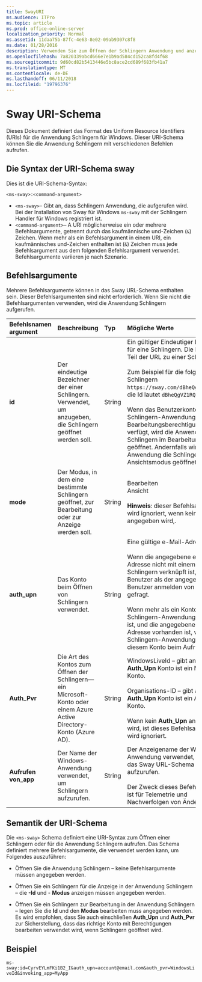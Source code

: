 ```yaml
---
title: SwayURI
ms.audience: ITPro
ms.topic: article
ms.prod: office-online-server
localization_priority: Normal
ms.assetid: 11daa75b-87fc-4e63-8e02-09ab9307c8f8
ms.date: 01/28/2016
description: Verwenden Sie zum Öffnen der Schlingern Anwendung und anzeigen oder bearbeiten eine Schlingern das Sway URI-Schema.
ms.openlocfilehash: 7a820339abcd666e7e1b9ad584cd152ca8fd4f68
ms.sourcegitcommit: 9d60cd82b5413446e5bc8ace2cd689f683fb41a7
ms.translationtype: MT
ms.contentlocale: de-DE
ms.lasthandoff: 06/11/2018
ms.locfileid: "19796376"
---
```

# <a name="sway-uri-scheme"></a>Sway URI-Schema

Dieses Dokument definiert das Format des Uniform Resource Identifiers (URIs) für die Anwendung Schlingern für Windows. Dieser URI-Schema können Sie die Anwendung Schlingern mit verschiedenen Befehlen aufrufen.

## <a name="sway-uri-scheme-syntax"></a>Die Syntax der URI-Schema sway

Dies ist die URI-Schema-Syntax:

`<ms-sway>:<command-argument>`

- `<ms-sway>`&ndash; Gibt an, dass Schlingern Anwendung, die aufgerufen wird. Bei der Installation von Sway für Windows `ms-sway` mit der Schlingern Handler für Windows registriert ist.
- `<command-argument>`&ndash; A URI möglicherweise ein oder mehrere Befehlsargumente, getrennt durch das kaufmännische und-Zeichen (`&`) Zeichen. Wenn mehr als ein Befehlsargument in einem URI, ein kaufmännisches und-Zeichen enthalten ist (`&`) Zeichen muss jede Befehlsargument aus dem folgenden Befehlsargument verwendet. Befehlsargumente variieren je nach Szenario. 

## <a name="command-arguments"></a>Befehlsargumente

Mehrere Befehlsargumente können in das Sway URL-Schema enthalten sein. Dieser Befehlsargumenten sind nicht erforderlich. Wenn Sie nicht die Befehlsargumenten verwenden, wird die Anwendung Schlingern aufgerufen.

|Befehlsnamen argument|Beschreibung|Typ|Mögliche Werte|Erforderlich?|
|:-----|:-----|:-----|:-----|:-----|
|**id**|Der eindeutige Bezeichner der einer Schlingern. Verwendet, um anzugeben, die Schlingern geöffnet werden soll.|String|Ein gültiger Eindeutiger Bezeichner für eine Schlingern. Die Id ist immer Teil der URL zu einer Schlingern.<br/><br/>Zum Beispiel für die folgenden Schlingern `https://sway.com/dBheQgVZ1RQBfiQU`, die Id lautet `dBheQgVZ1RQBfiQU`.<br/><br/>Wenn das Benutzerkonto, das die Schlingern-Anwendung gehörigen Bearbeitungsberechtigungen verfügt, wird die Anwendung die Schlingern im Bearbeitungsmodus geöffnet. Andernfalls wird die Anwendung die Schlingern im Ansichtsmodus geöffnet.|Nein|
|**mode**|Der Modus, in dem eine bestimmte Schlingern geöffnet, zur Bearbeitung oder zur Anzeige werden soll.|String|Bearbeiten<br/>Ansicht<br/><br/>**Hinweis**: dieser Befehlsargument wird ignoriert, wenn keine **Id** angegeben wird,.|Nein|
|**auth_upn**|Das Konto beim Öffnen von Schlingern verwendet.|String|Eine gültige e-Mail-Adresse.<br/><br/>Wenn die angegebene e-Mail-Adresse nicht mit einem Konto Schlingern verknüpft ist, wird der Benutzer als der angegebene Benutzer anmelden von Schlingern gefragt.<br/><br/>Wenn mehr als ein Konto Schlingern-Anwendung zugeordnet ist, und die angegebene e-Mail-Adresse vorhanden ist, wechselt die Schlingern-Anwendung, die mit diesem Konto beim Aufrufen.|Nein|
|**Auth\_Pvr**|Die Art des Kontos zum Öffnen der Schlingern&mdash;ein Microsoft-Konto oder einem Azure Active Directory-Konto (Azure AD).|String|WindowsLiveId – gibt an, dass die **Auth\_Upn** Konto ist ein Microsoft-Konto.<br/><br/>Organisations-ID – gibt an, dass die **Auth\_Upn** Konto ist ein Azure AD-Konto.<br/><br/>Wenn kein **Auth\_Upn** angegeben wird, ist dieses Befehlsargument wird ignoriert.|Nein|
|**Aufrufen von\_app**|Der Name der Windows-Anwendung verwendet, um Schlingern aufzurufen.|String|Der Anzeigename der Windows-Anwendung verwendet, um über das Sway URL-Schema Schlingern aufzurufen.<br/><br/>Der Zweck dieses Befehlsargument ist für Telemetrie und Nachverfolgen von Änderungen.|Nein|

## <a name="uri-scheme-semantics"></a>Semantik der URI-Schema

Die `<ms-sway>` Schema definiert eine URI-Syntax zum Öffnen einer Schlingern oder für die Anwendung Schlingern aufrufen. Das Schema definiert mehrere Befehlsargumente, die verwendet werden kann, um Folgendes auszuführen: 

- Öffnen Sie die Anwendung Schlingern &ndash; keine Befehlsargumente müssen angegeben werden. 

- Öffnen Sie ein Schlingern für die Anzeige in der Anwendung Schlingern &ndash; die **-Id** und - **Modus** anzeigen müssen angegeben werden. 

- Öffnen Sie ein Schlingern zur Bearbeitung in der Anwendung Schlingern &ndash; legen Sie die **Id** und den **Modus** bearbeiten muss angegeben werden. Es wird empfohlen, dass Sie auch einschließen **Auth\_Upn** und **Auth\_Pvr** zur Sicherstellung, dass das richtige Konto mit Berechtigungen bearbeiten verwendet wird, wenn Schlingern geöffnet wird.  

## <a name="example"></a>Beispiel

`ms-sway:id=CyrvEYLmFKi1B2_I&auth_upn=account@email.com&auth_pvr=WindowsLiveId&invoking_app=MyApp` 


